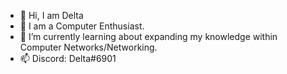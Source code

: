 - 👋 Hi, I am Delta
- 👀 I am a Computer Enthusiast.
- 🌱 I’m currently learning about expanding my knowledge within Computer Networks/Networking.
- 📫 Discord: Delta#6901
